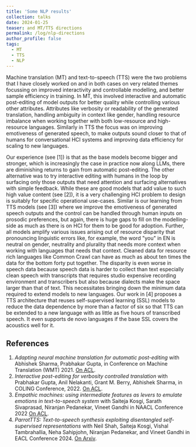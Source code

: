 ```yaml
---
title: 'Some NLP results'
collection: talks
date: 2024-01-25
teaser: and MT/TTS directions
permalink: /log/nlp-directions
author_profile: false
tags:
  - MT
  - TTS
  - NLP
---
```



Machine translation (MT) and text-to-speech (TTS) were the two problems that I have closely worked on and in both cases on very related themes focussing on improved interactivity and controllable modelling, and better sample efficiency in training.
In MT, this involved interactive and automatic post-editing of model outputs for better quality while controlling various other attributes.
Attributes like verbosity or readability of the generated translation, handling ambiguity in context like gender, handling resource imbalance when working together with both low-resource and high-resource languages.
Similarly in TTS the focus was on improving emotiveness of generated speech, to make outputs sound closer to that of humans for conversational HCI systems and improving data efficiency for scaling to new languages.


Our experience (see [1]) is that as the base models become bigger and stronger, which is increasingly the case in practice now along LLMs, there are diminishing returns to gain from automatic post-editing. 
The other alternative was to try interactive editing with humans in the loop by surfacing only those outputs that need attention and surfacing alternatives with simple feedback.
While these are good models that add value to such high value content (see [2]), it is a very challenging HCI problem to design is suitably for specific operational use-cases.
Similar is our learning from TTS models (see [3]) where we improve the emotiveness of generated speech outputs and the control can be handled through human inputs on prosodic preferences, but again, there is huge gaps to fill on the modelling-side as much as there is on HCI for them to be good for adoption.
Further, all models amplify various issues arising out of resource disparity that pronouncing linguistic errors like, for example, the word "you" in EN is neutral on gender, neutrality and plurality that needs more context when working with languages that needs that context.
Cleaned data for resource rich languages like Common Crawl can have as much as about ten times the data for the bottom forty put together.
The disparity is even worse in speech data because speech data is harder to collect than text especially clean speech with transcripts that requires studio expensive recording environment and transcribers but also because dialects make the space larger than that of text.
This necessitates bringing down the minimum data required to extend models to new languages.
Our work in [4] proposes a TTS architecture that reuses self-supervised learning (SSL) models to reduce the data dependence by more than a factor of six so that TTS can be extended to a new language with as little as five hours of transcribed speech. 
It even supports de novo languages if the base SSL covers the acoustics well for it.


References
----

1. _Adapting neural machine translation for automatic post-editing_ with Abhishek Sharma, Prabhakar Gupta, in Conference on Machine Translation (WMT) 2021. [On ACL](https://aclanthology.org/2021.wmt-1.35/).
2. _Interactive post-editing for verbosity controlled translation_ with Prabhakar Gupta, Anil Nelakanti, Grant M. Berry, Abhishek Sharma, in COLING Conference, 2022. [On ACL](https://aclanthology.org/2022.coling-1.454/).
3. _Empathic machines: using intermediate features as levers to emulate emotions in text-to-speech system_ with Saiteja Kosgi, Sarath Sivaprasad, Niranjan Pedanekar, Vineet Gandhi in NAACL Conference 2022 [On ACL](https://aclanthology.org/2022.naacl-main.26/).
4. _ParrotTTS: Text-to-speech synthesis exploiting disentangled self-supervised representations_ with Neil Shah, Saiteja Kosgi, Vishal Tambrahallia, Neha Sahipjohn, Niranjan Pedanekar, and Vineet Gandhi in EACL Conference 2024. [On Arxiv](https://arxiv.org/abs/2303.01261v2).
